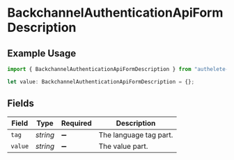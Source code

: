 # BackchannelAuthenticationApiFormDescription

## Example Usage

```typescript
import { BackchannelAuthenticationApiFormDescription } from "authelete-bundled/models/operations";

let value: BackchannelAuthenticationApiFormDescription = {};
```

## Fields

| Field                  | Type                   | Required               | Description            |
| ---------------------- | ---------------------- | ---------------------- | ---------------------- |
| `tag`                  | *string*               | :heavy_minus_sign:     | The language tag part. |
| `value`                | *string*               | :heavy_minus_sign:     | The value part.        |